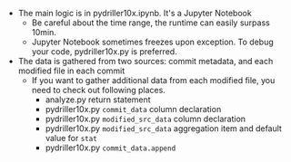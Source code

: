 
- The main logic is in pydriller10x.ipynb. It's a Jupyter Notebook
    - Be careful about the time range, the runtime can easily surpass 10min.
    - Jupyter Notebook sometimes freezes upon exception. To debug your code, pydriller10x.py is preferred.
- The data is gathered from two sources: commit metadata, and each modified file in each commit
    - If you want to gather additional data from each modified file, you need to check out following places.
        - analyze.py return statement
        - pydriller10x.py `commit_data` column declaration
        - pydriller10x.py `modified_src_data` column declaration
        - pydriller10x.py `modified_src_data` aggregation item and default value for `stat`
        - pydriller10x.py `commit_data.append`
